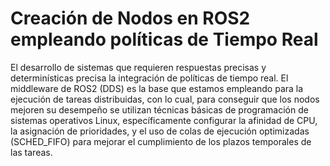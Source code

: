 # Creación de Nodos en ROS2 empleando políticas de Tiempo Real
El desarrollo de sistemas que requieren respuestas precisas y determinísticas precisa la integración de políticas de tiempo real. El middleware de ROS2 (DDS) es la base que estamos empleando para la ejecución de tareas distribuidas, con lo cual, para conseguir que los nodos mejoren su desempeño se utilizan técnicas básicas de programación de sistemas operativos Linux, específicamente configurar la afinidad de CPU, la asignación de prioridades, y el uso de colas de ejecución optimizadas (SCHED_FIFO) para mejorar el cumplimiento de los plazos temporales de las tareas.
